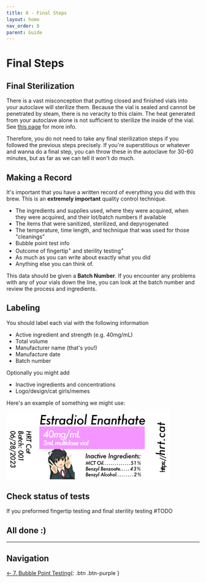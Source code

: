 ```yaml
---
title: 8 - Final Steps
layout: home
nav_order: 8
parent: Guide
---
```


# Final Steps

## Final Sterilization

There is a vast misconception that putting closed and finished vials into your autoclave will sterilize them. Because the vial is sealed and cannot be penetrated by steam, there is no veracity to this claim. The heat generated from your autoclave alone is not sufficient to sterilize the inside of the vial. See [this page] for more info. 

Therefore, you do not need to take any final sterilization steps if you followed the previous steps precisely. If you're superstitious or whatever and wanna do a final step, you can throw these in the autoclave for 30-60 minutes, but as far as we can tell it won't do much. 

## Making a Record

It's important that you have a written record of everything you did with this brew. This is an **extremely important** quality control technique.

* The ingredients and supplies used, where they were acquired, when they were acquired, and their lot/batch numbers if available
* The items that were sanitized, sterilized, and depyrogenated
* The temperature, time length, and technique that was used for those "cleanings"
* Bubble point test info
* Outcome of fingertip<sup>+</sup> and sterility testing<sup>+</sup>
* As much as you can write about exactly what you did
* Anything else you can think of. 

This data should be given a **Batch Number**. If you encounter any problems with any of your vials down the line, you can look at the batch number and review the process and ingredients. 

## Labeling

You should label each vial with the following information

* Active ingredient and strength (e.g. 40mg/mL)
* Total volume
* Manufacturer name (that's you!)
* Manufacture date
* Batch number

Optionally you might add

* Inactive ingredients and concentrations
* Logo/design/cat girls/memes

Here's an example of something we might use:

![](/assets/images/vial_label.jpg)

## Check status of tests

If you preformed fingertip testing and final sterility testing #TODO

## All done :) 

---

## Navigation

[&larr; 7. Bubble Point Testing]{: .btn .btn-purple }

[this page]: /other/lena
[fingertip testing here]: /topics/fingertip_testing
[&larr; 7. Bubble Point Testing]: /guides/7_bubble_point